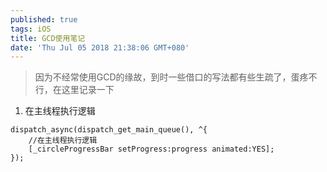 ```yaml
---
published: true
tags: iOS
title: GCD使用笔记
date: 'Thu Jul 05 2018 21:38:06 GMT+080'
---
```

> 因为不经常使用GCD的缘故，到时一些借口的写法都有些生疏了，蛋疼不行，在这里记录一下

1. 在主线程执行逻辑
```obj-c
dispatch_async(dispatch_get_main_queue(), ^{
    //在主线程执行逻辑
    [_circleProgressBar setProgress:progress animated:YES];
});
```
